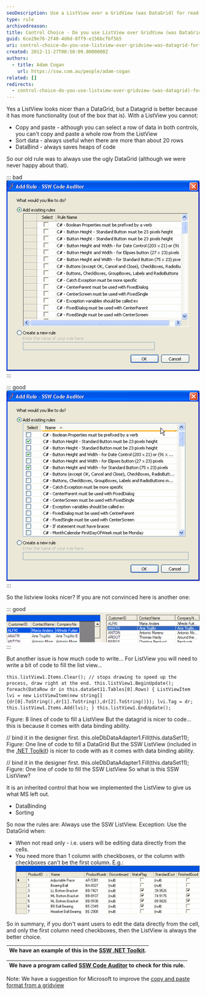 ```yaml
---
seoDescription: Use a ListView over a GridView (was DataGrid) for read-only data display in Windows Forms applications to achieve a nicer look and improved functionality.
type: rule
archivedreason:
title: Control Choice - Do you use ListView over GridView (was DataGrid) for ReadOnly? (Windows Forms only)
guid: 6ce29e76-2f40-4d0d-8ff9-e156bcfbf5b5
uri: control-choice-do-you-use-listview-over-gridview-was-datagrid-for-readonly-windows-forms-only
created: 2012-11-27T08:50:09.0000000Z
authors:
  - title: Adam Cogan
    url: https://ssw.com.au/people/adam-cogan
related: []
redirects:
  - control-choice-do-you-use-listview-over-gridview-(was-datagrid)-for-readonly-(windows-forms-only)
---
```


Yes a ListView looks nicer than a DataGrid, but a Datagrid is better because it has more functionality (out of the box that is). With a ListView you cannot:

* Copy and paste - although you can select a row of data in both controls, you can't copy and paste a whole row from the ListView
* Sort data - always useful when there are more than about 20 rows
* DataBind - always saves heaps of code

<!--endintro-->

So our old rule was to always use the ugly DataGrid (although we were never happy about that).

::: bad  
![Figure: Bad Example - The DataGrid is ugly](../../assets/UsingDataGridWhenNotNeeded.gif)  
:::

::: good  
![Figure: Good Example - A beautiful ListView - a nicer look over the datagrid](../../assets/SortableListView.gif)  
:::

So the listview looks nicer? If you are not convinced here is another one:

::: good  
![Figure: Good Example - The appearance of DataGrid and ListView](../../assets/DatagridVSListview.gif)  
:::

But another issue is how much code to write... For ListView you will need to write a bit of code to fill the list view...

```
this.listView1.Items.Clear(); // stops drawing to speed up the process, draw right at the end. this.listView1.BeginUpdate(); foreach(DataRow dr in this.dataSet11.Tables[0].Rows) { ListViewItem lvi = new ListViewItem(new string[] {dr[0].ToString(),dr[1].ToString(),dr[2].ToString()}); lvi.Tag = dr; this.listView1.Items.Add(lvi); } this.listView1.EndUpdate();
```

Figure: 8 lines of code to fill a ListView
But the datagrid is nicer to code... this is because it comes with data binding ability.

// bind it in the designer first. this.oleDbDataAdapter1.Fill(this.dataSet11);
Figure: One line of code to fill a DataGrid
But the SSW ListView (included in the [.NET Toolkit](http://www.ssw.com.au/ssw/NETToolkit/)) is nicer to code with as it comes with data binding ability.

// bind it in the designer first. this.oleDbDataAdapter1.Fill(this.dataSet11);
Figure: One line of code to fill the SSW ListView
So what is this SSW ListView?

It is an inherited control that how we implemented the ListView to give us what MS left out.

* DataBinding
* Sorting

So now the rules are:
Always use the SSW ListView.
Exception: Use the DataGrid when:

* When not read only - i.e. users will be editing data directly from the cells.
* You need more than 1 column with checkboxes, or the column with checkboxes can't be the first column. E.g.:
  ![Figure: One place when you choose a DataGrid over a ListView is when you have 2 checkbox fields](../../assets/DataGrid2CheckBoxes.gif)

So in summary, if you don't want users to edit the data directly from the cell, and only the first column need checkboxes, then the ListView is always the better choice.

| We have an example of this in the [SSW .NET Toolkit](http://www.ssw.com.au/ssw/NETToolkit/). |
| -------------------------------------------------------------------------------------------- |

| We have a program called [SSW Code Auditor](http://www.ssw.com.au/ssw/CodeAuditor/) to check for this rule. |
| ----------------------------------------------------------------------------------------------------------- |

Note: We have a suggestion for Microsoft to improve the [copy and paste format from a gridview](http://www.ssw.com.au/ssw/Standards/BetterSoftwareSuggestions/MSForm.aspx#DataGridsFormattingonCopy)

